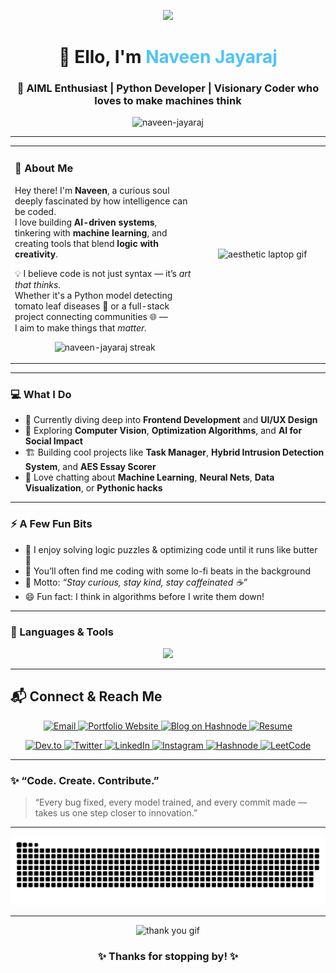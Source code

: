 <p align="center">
  <img src="https://camo.githubusercontent.com/2258ba0f05163f3778f6ec7608f1c0f9247c337ff15ed2e0adaee102e1c44142/68747470733a2f2f6d656469612e74656e6f722e636f6d2f336254785a34486472797341414141642f706978656c732d6e656f6e2e676966" width="500"/>
</p>

<h1 align="center">👋 Ello, I'm <span style="color:#4FC3F7;">Naveen Jayaraj</span></h1>
<h3 align="center">🚀 AIML Enthusiast | Python Developer | Visionary Coder who loves to make machines think</h3>

<p align="center">
  <img src="https://komarev.com/ghpvc/?username=naveen-jayaraj&label=Profile%20views&color=0e75b6&style=flat" alt="naveen-jayaraj" />
</p>

---

<table align="center" width="100%">
  <tr>
    <td width="60%" valign="top">
      
### 🌟 About Me  
Hey there! I'm **Naveen**, a curious soul deeply fascinated by how intelligence can be coded.  
I love building **AI-driven systems**, tinkering with **machine learning**, and creating tools that blend **logic with creativity**.  

💡 I believe code is not just syntax — it’s *art that thinks.*  
Whether it's a Python model detecting tomato leaf diseases 🌿 or a full-stack project connecting communities 🌐 —  
I aim to make things that *matter.*
<p align="center">
<img src="https://github-readme-streak-stats.herokuapp.com/?user=naveen-jayaraj&theme=tokyonight" alt="naveen-jayaraj streak" />
</p>
  </td>
  <td width="40%" align="center" valign="center">
    <img src="https://camo.githubusercontent.com/6a1b1b17baa3c91481af1d3dafd94a9ae85f7b9e9cb4c38b4cfc79a2c52dab3c/68747470733a2f2f692e70696e696d672e636f6d2f6f726967696e616c732f66322f37342f36612f66323734366165313737613566346263623539636630386338643136346231332e676966" width="350" alt="aesthetic laptop gif"/>
  </td>
  </tr>
</table>

---

### 💻 What I Do
- 🌱 Currently diving deep into **Frontend Development** and **UI/UX Design**
- 🧠 Exploring **Computer Vision**, **Optimization Algorithms**, and **AI for Social Impact**
- 🏗️ Building cool projects like **Task Manager**, **Hybrid Intrusion Detection System**, and **AES Essay Scorer**
- 💬 Love chatting about **Machine Learning**, **Neural Nets**, **Data Visualization**, or **Pythonic hacks**

---

### ⚡ A Few Fun Bits
- 🧩 I enjoy solving logic puzzles & optimizing code until it runs like butter 🧈  
- 🎵 You’ll often find me coding with some lo-fi beats in the background  
- 🌈 Motto: *“Stay curious, stay kind, stay caffeinated ☕”*  
- 😄 Fun fact: I think in algorithms before I write them down!

---

### 🧰 Languages & Tools
<p align="center">
  <img src="https://skillicons.dev/icons?i=python,java,javascript,react,html,css,mysql,flask,git,github,linux,opencv,tensorflow,vscode" />
</p>

---

## 📬 Connect & Reach Me  
<p align="center">
  <!-- Email -->
  <a href="mailto:naveenpainthouse@gmail.com" target="_blank">
    <img src="https://img.shields.io/badge/Email-D14836?style=for-the-badge&logo=gmail&logoColor=white" alt="Email"/>
  </a>
  <!-- Portfolio -->
  <a href="https://naveen-jayaraj.github.io/Portfolio_Website/" target="_blank">
    <img src="https://img.shields.io/badge/Portfolio-1E88E5?style=for-the-badge&logo=google-chrome&logoColor=white" alt="Portfolio Website"/>
  </a>
  <!-- Blog -->
  <a href="https://naveenjayaraj.hashnode.dev/" target="_blank">
    <img src="https://img.shields.io/badge/Blog-2962FF?style=for-the-badge&logo=hashnode&logoColor=white" alt="Blog on Hashnode"/>
  </a>
  <!-- Resume -->
  <a href="https://naveen-jayaraj.github.io/Portfolio_Website/resume.pdf" target="_blank">
    <img src="https://img.shields.io/badge/Resume-388E3C?style=for-the-badge&logo=adobe-acrobat-reader&logoColor=white" alt="Resume"/>
  </a>
</p>

<p align="center">
  <!-- Dev.to -->
  <a href="https://dev.to/@naveen_jayaraj" target="_blank">
    <img src="https://img.shields.io/badge/Dev.to-0A0A0A?style=for-the-badge&logo=devdotto&logoColor=white" alt="Dev.to"/>
  </a>
  <!-- Twitter -->
  <a href="https://twitter.com/jayaraj_naveen" target="_blank">
    <img src="https://img.shields.io/badge/Twitter-1DA1F2?style=for-the-badge&logo=twitter&logoColor=white" alt="Twitter"/>
  </a>
  <!-- LinkedIn -->
  <a href="https://linkedin.com/in/naveen-jayaraj" target="_blank">
    <img src="https://img.shields.io/badge/LinkedIn-0077B5?style=for-the-badge&logo=linkedin&logoColor=white" alt="LinkedIn"/>
  </a>
  <!-- Instagram -->
  <a href="https://www.instagram.com/unbreakable_neutrality" target="_blank">
    <img src="https://img.shields.io/badge/Instagram-E4405F?style=for-the-badge&logo=instagram&logoColor=white" alt="Instagram"/>
  </a>
  <!-- Hashnode -->
  <a href="https://hashnode.com/@naveenjayaraj" target="_blank">
    <img src="https://img.shields.io/badge/Hashnode-2962FF?style=for-the-badge&logo=hashnode&logoColor=white" alt="Hashnode"/>
  </a>
  <!-- LeetCode -->
  <a href="https://www.leetcode.com/naveen_jayaraj" target="_blank">
    <img src="https://img.shields.io/badge/LeetCode-FFA116?style=for-the-badge&logo=leetcode&logoColor=white" alt="LeetCode"/>
  </a>
</p>

---


### ✨ “Code. Create. Contribute.”
> “Every bug fixed, every model trained, and every commit made — takes us one step closer to innovation.”

---

<p align="center">
  <img src="https://github.com/naveen-jayaraj/naveen-jayaraj/blob/output/github-snake-dark.svg" alt="snake gif" />
</p>

---

<p align="center">
  <img src="https://i.pinimg.com/originals/38/4b/90/384b90bae69429b729ebe49f142178a5.gif" width="300" alt="thank you gif"/>
</p>

<h3 align="center">✨ Thanks for stopping by! ✨</h3>
